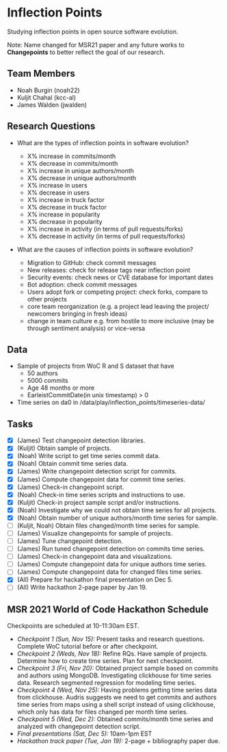 # Inflection Points

Studying inflection points in open source software evolution.

Note: Name changed for MSR21 paper and any future works to __Changepoints__ to better reflect the goal of our research.

## Team Members

  * Noah Burgin (noah22)
  * Kuljit Chahal (kcc-al)
  * James Walden (jwalden)

## Research Questions
  * What are the types of inflection points in software evolution?
      * X% increase in commits/month
      * X% decrease in commits/month
      * X% increase in unique authors/month
      * X% decrease in unique authors/month
      * X% increase in users
      * X% decrease in users
      * X% increase in truck factor
      * X% decrease in truck factor
      * X% increase in popularity
      * X% decrease in popularity
      * X% increase in activity (in terms of pull requests/forks) 
      * X% decrease in activity (in terms of pull requests/forks)
     
  * What are the causes of inflection points in software evolution?
      * Migration to GitHub: check commit messages
      * New releases: check for release tags near inflection point
      * Security events: check news or CVE database for important dates
      * Bot adoption: check commit messages
      * Users adopt fork or competing project: check forks, compare to other projects 
      * core team reorganization (e.g. a project lead leaving the project/ newcomers bringing in fresh ideas)
      * change in team culture e.g. from hostile to more inclusive (may be through sentiment analysis) or vice-versa

## Data
  * Sample of projects from WoC R and S dataset that have
      * 50 authors
      * 5000 commits
      * Age 48 months or more
      * EarleistCommitDate(in unix timestamp) > 0
  * Time series on da0 in /data/play/inflection_points/timeseries-data/

## Tasks

  * [X] (James) Test changepoint detection libraries.
  * [X] (Kuljit) Obtain sample of projects.
  * [X] (Noah) Write script to get time series commit data.
  * [X] (Noah) Obtain commit time series data.
  * [X] (James) Write changepoint detection script for commits.
  * [X] (James) Compute changepoint data for commit time series.
  * [X] (James) Check-in changepoint script.
  * [X] (Noah) Check-in time series scripts and instructions to use.
  * [X] (Kuljit) Check-in project sample script and/or instructions.
  * [X] (Noah) Investigate why we could not obtain time series for all projects.
  * [X] (Noah) Obtain number of unique authors/month time series for sample.
  * [ ] (Kuljit, Noah) Obtain files changed/month time series for sample.
  * [ ] (James) Visualize changepoints for sample of projects.
  * [ ] (James) Tune changepoint detection.
  * [ ] (James) Run tuned changepoint detection on commits time series.
  * [ ] (James) Check-in changepoint data and visualizations.
  * [ ] (James) Compute changepoint data for unique authors time series.
  * [ ] (James) Compute changepoint data for changed files time series.
  * [X] (All) Prepare for hackathon final presentation on Dec 5.
  * [ ] (All) Write hackathon 2-page paper by Jan 19.

## MSR 2021 World of Code Hackathon Schedule

Checkpoints are scheduled at 10-11:30am EST.

  * *Checkpoint 1 (Sun, Nov 15):* Present tasks and research questions. Complete WoC tutorial before or after checkpoint.
  * *Checkpoint 2 (Weds, Nov 18):* Refine RQs. Have sample of projects. Determine how to create time series. Plan for next checkpoint.
  * *Checkpoint 3 (Fri, Nov 20):* Obtained project sample based on commits and authors using MongoDB. Investigating clickhouse for time series data. Research segmented regression for modeling time series.
  * *Checkpoint 4 (Wed, Nov 25):* Having problems getting time series data from clickhouse. Audris suggests we need to get commits and authors time series from maps using a shell script instead of using clickhouse, which only has data for files changed per month time series.
  * *Checkpoint 5 (Wed, Dec 2):* Obtained commits/month time series and analyzed with changepoint detection script.
  * *Final presentations (Sat, Dec 5):* 10am-1pm EST
  * *Hackathon track paper (Tue, Jan 19):* 2-page + bibliography paper due.
